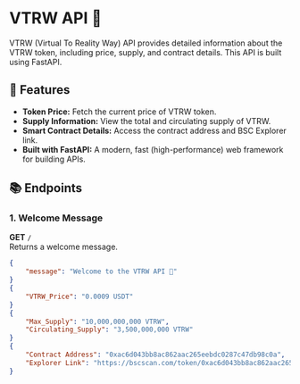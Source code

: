 # VTRW API 🚀

VTRW (Virtual To Reality Way) API provides detailed information about the VTRW token, including price, supply, and contract details. This API is built using FastAPI.

## 🌟 Features
- **Token Price:** Fetch the current price of VTRW token.
- **Supply Information:** View the total and circulating supply of VTRW.
- **Smart Contract Details:** Access the contract address and BSC Explorer link.
- **Built with FastAPI:** A modern, fast (high-performance) web framework for building APIs.

## 📚 Endpoints

### 1. Welcome Message
**GET** `/`  
Returns a welcome message.  
```json
{
    "message": "Welcome to the VTRW API 🚀"
}
{
    "VTRW_Price": "0.0009 USDT"
}
{
    "Max_Supply": "10,000,000,000 VTRW",
    "Circulating_Supply": "3,500,000,000 VTRW"
}
{
    "Contract Address": "0xac6d043bb8ac862aac265eebdc0287c47db98c0a",
    "Explorer Link": "https://bscscan.com/token/0xac6d043bb8ac862aac265eebdc0287c47db98c0a"
}
